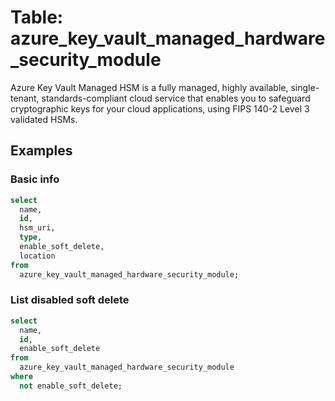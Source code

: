 # Table: azure_key_vault_managed_hardware_security_module

Azure Key Vault Managed HSM is a fully managed, highly available, single-tenant, standards-compliant cloud service that enables you to safeguard cryptographic keys for your cloud applications, using FIPS 140-2 Level 3 validated HSMs.

## Examples

### Basic info

```sql
select
  name,
  id,
  hsm_uri,
  type,
  enable_soft_delete,
  location
from
  azure_key_vault_managed_hardware_security_module;
```

### List disabled soft delete

```sql
select
  name,
  id,
  enable_soft_delete
from
  azure_key_vault_managed_hardware_security_module
where
  not enable_soft_delete;
```